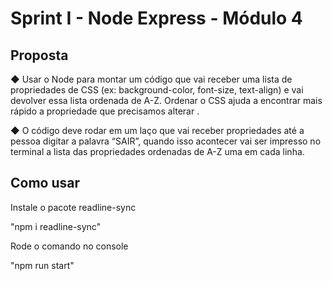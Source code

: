 # Sprint I - Node Express - Módulo 4

## Proposta 
◆ Usar o Node para montar um código que vai receber uma
lista de propriedades de CSS (ex: background-color, font-size,
text-align) e vai devolver essa lista ordenada de A-Z. Ordenar o CSS
ajuda a encontrar mais rápido a propriedade que precisamos
alterar .

◆ O código deve rodar em um laço que vai receber propriedades até
a pessoa digitar a palavra “SAIR”, quando isso acontecer vai ser
impresso no terminal a lista das propriedades ordenadas de A-Z
uma em cada linha.

## Como usar 
 Instale o pacote readline-sync

 "npm i readline-sync"

 Rode o comando no console

"npm run start"


